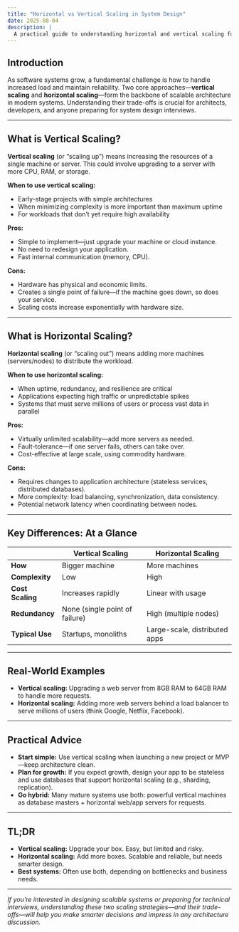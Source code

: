 ```yaml
---
title: "Horizontal vs Vertical Scaling in System Design"
date: 2025-08-04
description: |
  A practical guide to understanding horizontal and vertical scaling for building scalable, resilient systems.
---
```


## Introduction

As software systems grow, a fundamental challenge is how to handle increased load and maintain reliability. Two core approaches—**vertical scaling** and **horizontal scaling**—form the backbone of scalable architecture in modern systems. Understanding their trade-offs is crucial for architects, developers, and anyone preparing for system design interviews.

---

## What is Vertical Scaling?

**Vertical scaling** (or “scaling up”) means increasing the resources of a single machine or server. This could involve upgrading to a server with more CPU, RAM, or storage.

**When to use vertical scaling:**
- Early-stage projects with simple architectures
- When minimizing complexity is more important than maximum uptime
- For workloads that don’t yet require high availability

**Pros:**
- Simple to implement—just upgrade your machine or cloud instance.
- No need to redesign your application.
- Fast internal communication (memory, CPU).

**Cons:**
- Hardware has physical and economic limits.
- Creates a single point of failure—if the machine goes down, so does your service.
- Scaling costs increase exponentially with hardware size.

---

## What is Horizontal Scaling?

**Horizontal scaling** (or “scaling out”) means adding more machines (servers/nodes) to distribute the workload.

**When to use horizontal scaling:**
- When uptime, redundancy, and resilience are critical
- Applications expecting high traffic or unpredictable spikes
- Systems that must serve millions of users or process vast data in parallel

**Pros:**
- Virtually unlimited scalability—add more servers as needed.
- Fault-tolerance—if one server fails, others can take over.
- Cost-effective at large scale, using commodity hardware.

**Cons:**
- Requires changes to application architecture (stateless services, distributed databases).
- More complexity: load balancing, synchronization, data consistency.
- Potential network latency when coordinating between nodes.

---

## Key Differences: At a Glance

|                     | **Vertical Scaling**          | **Horizontal Scaling**          |
|---------------------|------------------------------|---------------------------------|
| **How**             | Bigger machine                | More machines                   |
| **Complexity**      | Low                           | High                            |
| **Cost Scaling**    | Increases rapidly             | Linear with usage               |
| **Redundancy**      | None (single point of failure)| High (multiple nodes)           |
| **Typical Use**     | Startups, monoliths           | Large-scale, distributed apps   |

---

## Real-World Examples

- **Vertical scaling:** Upgrading a web server from 8GB RAM to 64GB RAM to handle more requests.
- **Horizontal scaling:** Adding more web servers behind a load balancer to serve millions of users (think Google, Netflix, Facebook).

---

## Practical Advice

- **Start simple:** Use vertical scaling when launching a new project or MVP—keep architecture clean.
- **Plan for growth:** If you expect growth, design your app to be stateless and use databases that support horizontal scaling (e.g., sharding, replication).
- **Go hybrid:** Many mature systems use both: powerful vertical machines as database masters + horizontal web/app servers for requests.

---

## TL;DR

- **Vertical scaling:** Upgrade your box. Easy, but limited and risky.
- **Horizontal scaling:** Add more boxes. Scalable and reliable, but needs smarter design.
- **Best systems:** Often use both, depending on bottlenecks and business needs.

---

*If you’re interested in designing scalable systems or preparing for technical interviews, understanding these two scaling strategies—and their trade-offs—will help you make smarter decisions and impress in any architecture discussion.*
